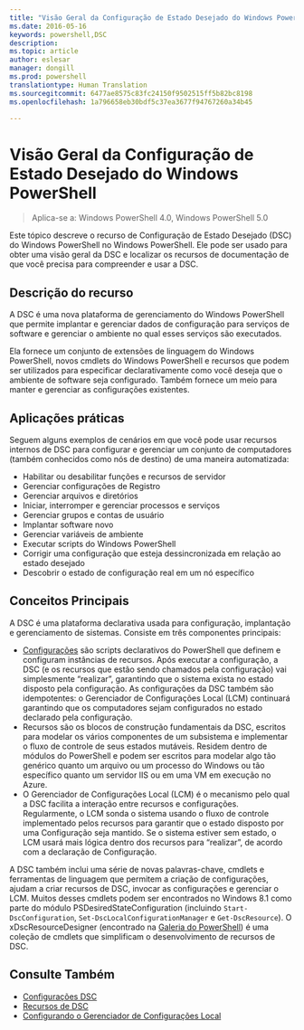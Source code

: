 ```yaml
---
title: "Visão Geral da Configuração de Estado Desejado do Windows PowerShell"
ms.date: 2016-05-16
keywords: powershell,DSC
description: 
ms.topic: article
author: eslesar
manager: dongill
ms.prod: powershell
translationtype: Human Translation
ms.sourcegitcommit: 6477ae8575c83fc24150f9502515ff5b82bc8198
ms.openlocfilehash: 1a796658eb30bdf5c37ea3677f94767260a34b45

---
```


# Visão Geral da Configuração de Estado Desejado do Windows PowerShell 

> Aplica-se a: Windows PowerShell 4.0, Windows PowerShell 5.0

Este tópico descreve o recurso de Configuração de Estado Desejado (DSC) do Windows PowerShell no Windows PowerShell. Ele pode ser usado para obter uma visão geral da DSC e localizar os recursos de documentação de que você precisa para compreender e usar a DSC.

## Descrição do recurso
A DSC é uma nova plataforma de gerenciamento do Windows PowerShell que permite implantar e gerenciar dados de configuração para serviços de software e gerenciar o ambiente no qual esses serviços são executados.

Ela fornece um conjunto de extensões de linguagem do Windows PowerShell, novos cmdlets do Windows PowerShell e recursos que podem ser utilizados para especificar declarativamente como você deseja que o ambiente de software seja configurado. Também fornece um meio para manter e gerenciar as configurações existentes.

## Aplicações práticas
Seguem alguns exemplos de cenários em que você pode usar recursos internos de DSC para configurar e gerenciar um conjunto de computadores (também conhecidos como nós de destino) de uma maneira automatizada:

* Habilitar ou desabilitar funções e recursos de servidor
* Gerenciar configurações de Registro
* Gerenciar arquivos e diretórios
* Iniciar, interromper e gerenciar processos e serviços
* Gerenciar grupos e contas de usuário
* Implantar software novo
* Gerenciar variáveis de ambiente
* Executar scripts do Windows PowerShell
* Corrigir uma configuração que esteja dessincronizada em relação ao estado desejado
* Descobrir o estado de configuração real em um nó específico

## Conceitos Principais
A DSC é uma plataforma declarativa usada para configuração, implantação e gerenciamento de sistemas. Consiste em três componentes principais:

* [Configurações](configurations.md) são scripts declarativos do PowerShell que definem e configuram instâncias de recursos. Após executar a configuração, a DSC (e os recursos que estão sendo chamados pela configuração) vai simplesmente “realizar”, garantindo que o sistema exista no estado disposto pela configuração. As configurações da DSC também são idempotentes: o Gerenciador de Configurações Local (LCM) continuará garantindo que os computadores sejam configurados no estado declarado pela configuração.
* Recursos são os blocos de construção fundamentais da DSC, escritos para modelar os vários componentes de um subsistema e implementar o fluxo de controle de seus estados mutáveis. Residem dentro de módulos do PowerShell e podem ser escritos para modelar algo tão genérico quanto um arquivo ou um processo do Windows ou tão específico quanto um servidor IIS ou em uma VM em execução no Azure.
* O Gerenciador de Configurações Local (LCM) é o mecanismo pelo qual a DSC facilita a interação entre recursos e configurações. Regularmente, o LCM sonda o sistema usando o fluxo de controle implementado pelos recursos para garantir que o estado disposto por uma Configuração seja mantido. Se o sistema estiver sem estado, o LCM usará mais lógica dentro dos recursos para “realizar”, de acordo com a declaração de Configuração. 

A DSC também inclui uma série de novas palavras-chave, cmdlets e ferramentas de linguagem que permitem a criação de configurações, ajudam a criar recursos de DSC, invocar as configurações e gerenciar o LCM. Muitos desses cmdlets podem ser encontrados no Windows 8.1 como parte do módulo PSDesiredStateConfiguration (incluindo `Start-DscConfiguration`, `Set-DscLocalConfigurationManager` e `Get-DscResource`). O xDscResourceDesigner (encontrado na [Galeria do PowerShell](https://www.powershellgallery.com/packages/xDSCResourceDesigner/)) é uma coleção de cmdlets que simplificam o desenvolvimento de recursos de DSC.

## Consulte Também
* [Configurações DSC](configurations.md)
* [Recursos de DSC](resources.md)
* [Configurando o Gerenciador de Configurações Local](metaConfig.md)




<!--HONumber=Aug16_HO3-->


